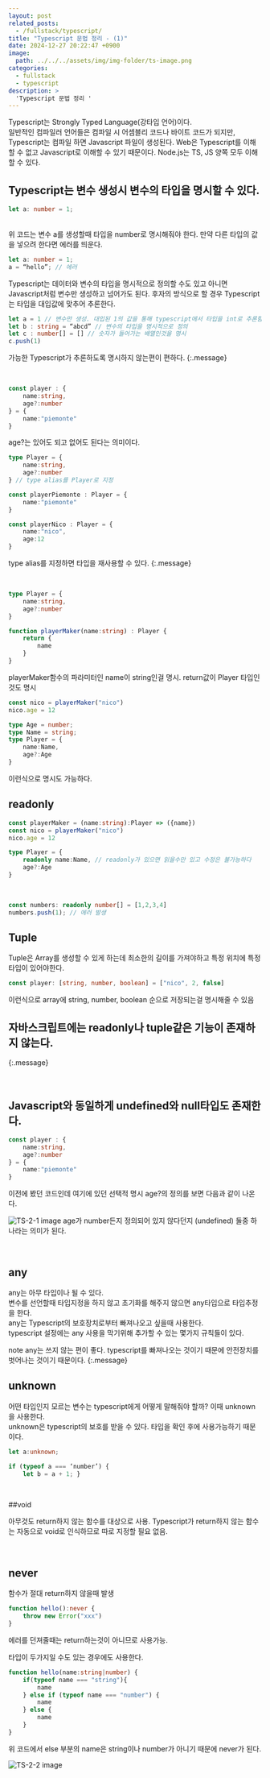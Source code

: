 ```yaml
---
layout: post
related_posts:
  - /fullstack/typescript/
title: "Typescript 문법 정리 - (1)"
date: 2024-12-27 20:22:47 +0900
image: 
  path: ../../../assets/img/img-folder/ts-image.png
categories:
  - fullstack
  - typescript
description: >
  'Typescript 문법 정리 '
---
```


Typescript는 Strongly Typed Language(강타입 언어)이다. <br> 일반적인 컴파일러 언어들은 컴파일 시 어셈블리 코드나 바이트 코드가 되지만, Typescript는 컴파일 하면 Javascript 파일이 생성된다. Web은 Typescript를 이해할 수 없고 Javascript로 이해할 수 있기 때문이다. Node.js는 TS, JS 양쪽 모두 이해할 수 있다.
<br>
## Typescript는 변수 생성시 변수의 타입을 명시할 수 있다.

~~~ts
let a: number = 1;
~~~
<br>
위 코드는 변수 a를 생성할때 타입을 number로 명시해줘야 한다. 만약 다른 타입의 값을 넣으려 한다면 에러를 띄운다.
<br>

~~~ts
let a: number = 1;
a = “hello”; // 에러
~~~
Typescript는 데이터와 변수의 타입을 명시적으로 정의할 수도 있고 아니면 Javascript처럼 변수만 생성하고 넘어가도 된다. 후자의 방식으로 할 경우 Typescript는 타입을 대입값에 맞추어 추론한다.
<br>

~~~ts
let a = 1 // 변수만 생성. 대입된 1의 값을 통해 typescript에서 타입을 int로 추론함
let b : string = “abcd” // 변수의 타입을 명시적으로 정의
let c : number[] = [] // 숫자가 들어가는 배열인것을 명시
c.push(1)
~~~

가능한 Typescript가 추론하도록 명시하지 않는편이 편하다.
{:.message}

<br>

~~~ts
const player : {
    name:string,
    age?:number
} = {
    name:"piemonte"
}
~~~
age?는 있어도 되고 없어도 된다는 의미이다.
<br>

~~~ts
type Player = {
    name:string,
    age?:number
} // type alias를 Player로 지정

const playerPiemonte : Player = {
    name:"piemonte"
}

const playerNico : Player = {
    name:"nico",
    age:12
}
~~~

type alias를 지정하면 타입을 재사용할 수 있다.
{:.message}

<br>

~~~ts
type Player = {
    name:string,
    age?:number
}

function playerMaker(name:string) : Player {
    return {
        name
    }
}
~~~
playerMaker함수의 파라미터인 name이 string인걸 명시. return값이 Player 타입인것도 명시
<br>

~~~ts
const nico = playerMaker("nico")
nico.age = 12

type Age = number;
type Name = string;
type Player = {
    name:Name,
    age?:Age
}
~~~
이런식으로 명시도 가능하다.

## readonly

~~~ts
const playerMaker = (name:string):Player => ({name})
const nico = playerMaker("nico")
nico.age = 12

type Player = {
    readonly name:Name, // readonly가 있으면 읽을수만 있고 수정은 불가능하다
    age?:Age
}
~~~

<br>

~~~ts
const numbers: readonly number[] = [1,2,3,4]
numbers.push(1); // 에러 발생
~~~

## Tuple

Tuple은 Array를 생성할 수 있게 하는데 최소한의 길이를 가져야하고 특정 위치에 특정 타입이 있어야한다.

~~~ts
const player: [string, number, boolean] = ["nico", 2, false]
~~~
이런식으로 array에 string, number, boolean 순으로 저장되는걸 명시해줄 수 있음

## 자바스크립트에는 readonly나 tuple같은 기능이 존재하지 않는다.
{:.message}

<br>

## Javascript와 동일하게 undefined와 null타입도 존재한다.

~~~ ts
const player : {
    name:string,
    age?:number
} = {
    name:"piemonte"
}
~~~

이전에 봤던 코드인데 여기에 있던 선택적 명시 age?의 정의를 보면 다음과 같이 나온다.

![TS-2-1 image](../../../assets/img/img-folder/ts-post2-1.png)
age가 number든지 정의되어 있지 않다던지 (undefined) 둘중 하나라는 의미가 된다.

<br>

## any

any는 아무 타입이나 될 수 있다.<br>
변수를 선언할때 타입지정을 하지 않고 초기화를 해주지 않으면 any타입으로 타입추정을 한다.<br>
any는 Typescript의 보호장치로부터 빠져나오고 싶을때 사용한다.<br>
typescript 설정에는 any 사용을 막기위해 추가할 수 있는 몇가지 규칙들이 있다.<br>

note
any는 쓰지 않는 편이 좋다. typescript를 빠져나오는 것이기 때문에 안전장치를 벗어나는 것이기 때문이다.
{:.message}

## unknown

어떤 타입인지 모르는 변수는 typescript에게 어떻게 말해줘야 할까? 이때 unknown을 사용한다.<br>
unknown은 typescript의 보호를 받을 수 있다. 타입을 확인 후에 사용가능하기 때문이다.


~~~ts
let a:unknown;

if (typeof a === ‘number’) {
	let b = a + 1; }
~~~

<br>

##void

아무것도 return하지 않는 함수를 대상으로 사용. Typescript가 return하지 않는 함수는 자동으로 void로 인식하므로 따로 지정할 필요 없음.

<br>

## never

함수가 절대 return하지 않을때 발생
~~~ts
function hello():never {
    throw new Error("xxx")
}
~~~
에러를 던져줄때는 return하는것이 아니므로 사용가능.
<br>

타입이 두가지일 수도 있는 경우에도 사용한다.

~~~ts
function hello(name:string|number) {
    if(typeof name === "string"){
        name
    } else if (typeof name === "number") {
        name
    } else {
        name
    }
}
~~~
위 코드에서 else 부분의 name은 string이나 number가 아니기 때문에 never가 된다.

![TS-2-2 image](../../../assets/img/img-folder/ts-post2-2.png)